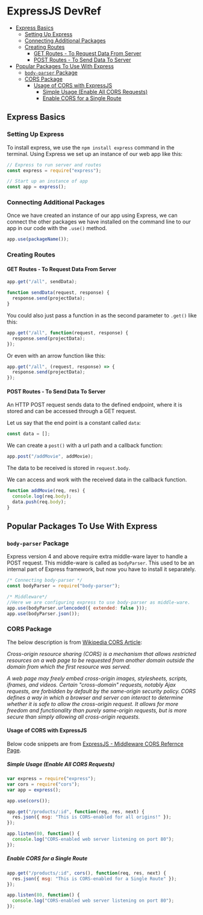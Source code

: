 # ExpressJS DevRef <!-- omit in toc -->

- [Express Basics](#express-basics)
  - [Setting Up Express](#setting-up-express)
  - [Connecting Additional Packages](#connecting-additional-packages)
  - [Creating Routes](#creating-routes)
    - [GET Routes - To Request Data From Server](#get-routes---to-request-data-from-server)
    - [POST Routes - To Send Data To Server](#post-routes---to-send-data-to-server)
- [Popular Packages To Use With Express](#popular-packages-to-use-with-express)
  - [`body-parser` Package](#body-parser-package)
  - [CORS Package](#cors-package)
    - [Usage of CORS with ExpressJS](#usage-of-cors-with-expressjs)
      - [Simple Usage (Enable All CORS Requests)](#simple-usage-enable-all-cors-requests)
      - [Enable CORS for a Single Route](#enable-cors-for-a-single-route)

## Express Basics

### Setting Up Express

To install express, we use the `npm install express` command in the terminal. Using Express we set up an instance of our web app like this:

```javascript
// Express to run server and routes
const express = require("express");

// Start up an instance of app
const app = express();
```

### Connecting Additional Packages

Once we have created an instance of our app using Express, we can connect the other packages we have installed on the command line to our app in our code with the `.use()` method.

```javascript
app.use(packageName());
```

### Creating Routes

#### GET Routes - To Request Data From Server

```javascript
app.get("/all", sendData);

function sendData(request, response) {
  response.send(projectData);
}
```

You could also just pass a function in as the second parameter to `.get()` like this:

```javascript
app.get("/all", function(request, response) {
  response.send(projectData);
});
```

Or even with an arrow function like this:

```javascript
app.get("/all", (request, response) => {
  response.send(projectData);
});
```

#### POST Routes - To Send Data To Server

An HTTP POST request sends data to the defined endpoint, where it is stored and can be accessed through a GET request.

Let us say that the end point is a constant called `data`:

```javascript
const data = [];
```

We can create a `post()` with a url path and a callback function:

```javascript
app.post("/addMovie", addMovie);
```

The data to be received is stored in `request.body`.

We can access and work with the received data in the callback function.

```javascript
function addMovie(req, res) {
  console.log(req.body);
  data.push(req.body);
}
```

## Popular Packages To Use With Express

### `body-parser` Package

Express version 4 and above require extra middle-ware layer to handle a POST request. This middle-ware is called as `bodyParser`. This used to be an internal part of Express framework, but now you have to install it separately.

```javascript
/* Connecting body-parser */
const bodyParser = require("body-parser");

/* Middleware*/
//Here we are configuring express to use body-parser as middle-ware.
app.use(bodyParser.urlencoded({ extended: false }));
app.use(bodyParser.json());
```

### CORS Package

The below description is from [Wikipedia CORS Article](https://en.wikipedia.org/wiki/Cross-origin_resource_sharing):

_Cross-origin resource sharing (CORS) is a mechanism that allows restricted resources on a web page to be requested from another domain outside the domain from which the first resource was served._

_A web page may freely embed cross-origin images, stylesheets, scripts, iframes, and videos. Certain "cross-domain" requests, notably Ajax requests, are forbidden by default by the same-origin security policy. CORS defines a way in which a browser and server can interact to determine whether it is safe to allow the cross-origin request. It allows for more freedom and functionality than purely same-origin requests, but is more secure than simply allowing all cross-origin requests._

#### Usage of CORS with ExpressJS

Below code snippets are from [ExpressJS - Middleware CORS Refernce Page](https://expressjs.com/en/resources/middleware/cors.html).

##### Simple Usage (Enable All CORS Requests)

```javascript
var express = require("express");
var cors = require("cors");
var app = express();

app.use(cors());

app.get("/products/:id", function(req, res, next) {
  res.json({ msg: "This is CORS-enabled for all origins!" });
});

app.listen(80, function() {
  console.log("CORS-enabled web server listening on port 80");
});
```

##### Enable CORS for a Single Route

```javascript
app.get("/products/:id", cors(), function(req, res, next) {
  res.json({ msg: "This is CORS-enabled for a Single Route" });
});

app.listen(80, function() {
  console.log("CORS-enabled web server listening on port 80");
});
```
